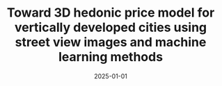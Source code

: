 ---
collection: publications

title: "Toward 3D hedonic price model for vertically developed cities using street view images and machine learning methods"
authors: "Ying Y., Dai S., Koeva M., Kuffer M., Persello C., Zhou W., Zevenbergen J"
date: 2025-01-01
venue: "Habitat International"
volume: "156"
pages: "103288"
doi: "10.1016/j.habitatint.2025.103288"
impact_factor: "7.0"
journal_type: "Journal Article"
citation: "Ying Y., Dai S., Koeva M., Kuffer M., Persello C., Zhou W., Zevenbergen J. Toward 3D hedonic price model for vertically developed cities using street view images and machine learning methods. Habitat International 156 (2025): 103288."
--- 